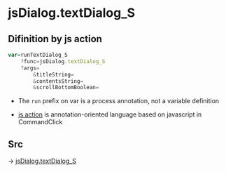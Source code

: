 # jsDialog.textDialog_S

## Difinition by js action

```js.js
var=runTextDialog_S
	?func=jsDialog.textDialog_S
	?args=
		&titleString=
		&contentsString=
		&scrollBottomBoolean=
```

- The `run` prefix on var is a process annotation, not a variable definition

- [js action](#) is annotation-oriented language based on javascript in CommandClick

## Src

-> [jsDialog.textDialog_S](https://github.com/puutaro/CommandClick/blob/master/app/src/main/java/com/puutaro/commandclick/fragment_lib/terminal_fragment/js_interface/dialog/JsDialog.kt#L124)


